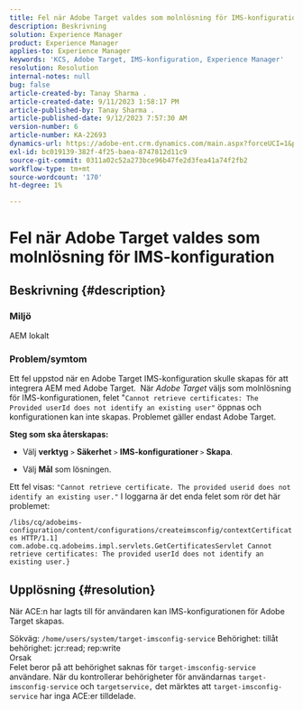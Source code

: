 ```yaml
---
title: Fel när Adobe Target valdes som molnlösning för IMS-konfiguration
description: Beskrivning
solution: Experience Manager
product: Experience Manager
applies-to: Experience Manager
keywords: 'KCS, Adobe Target, IMS-konfiguration, Experience Manager'
resolution: Resolution
internal-notes: null
bug: false
article-created-by: Tanay Sharma .
article-created-date: 9/11/2023 1:58:17 PM
article-published-by: Tanay Sharma .
article-published-date: 9/12/2023 7:57:30 AM
version-number: 6
article-number: KA-22693
dynamics-url: https://adobe-ent.crm.dynamics.com/main.aspx?forceUCI=1&pagetype=entityrecord&etn=knowledgearticle&id=c21b8b3d-ab50-ee11-be6f-6045bd006295
exl-id: bc019139-382f-4f25-baea-8747812d11c9
source-git-commit: 0311a02c52a273bce96b47fe2d3fea41a74f2fb2
workflow-type: tm+mt
source-wordcount: '170'
ht-degree: 1%

---
```


# Fel när Adobe Target valdes som molnlösning för IMS-konfiguration

## Beskrivning {#description}


### Miljö

AEM lokalt

### Problem/symtom

Ett fel uppstod när en Adobe Target IMS-konfiguration skulle skapas för att integrera AEM med Adobe Target.  När *Adobe Target* väljs som molnlösning för IMS-konfigurationen, felet &quot;`Cannot retrieve certificates: The Provided userId does not identify an existing user"` öppnas och konfigurationen kan inte skapas. Problemet gäller endast Adobe Target.



<b>Steg som ska återskapas:</b>

- Välj <b>verktyg</b> `>`  <b>Säkerhet</b> `>`  <b>IMS-konfigurationer </b>`>`  <b>Skapa</b>.


- Välj <b>Mål</b> som lösningen.


Ett fel visas: `"Cannot retrieve certificate. The provided userid does not identify an existing user."` I loggarna är det enda felet som rör det här problemet:

`/libs/cq/adobeims-configuration/content/configurations/createimsconfig/contextCertificates HTTP/1.1]  com.adobe.cq.adobeims.impl.servlets.GetCertificatesServlet Cannot retrieve certificates: The provided userId does not identify an existing user.}`


## Upplösning {#resolution}


När ACE:n har lagts till för användaren kan IMS-konfigurationen för Adobe Target skapas.

Sökväg: `/home/users/system/target-imsconfig-service` Behörighet: tillåt behörighet: jcr:read; rep:write
<br>Orsak<br>
Felet beror på att behörighet saknas för `target-imsconfig-service` användare. När du kontrollerar behörigheter för användarnas `target-imsconfig-service` och `targetservice,` det märktes att `target-imsconfig-service` har inga ACE:er tilldelade.
